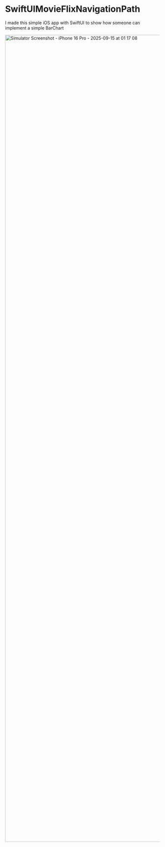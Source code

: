 # SwiftUIMovieFlixNavigationPath
I made this simple iOS app with SwiftUI to show how someone can implement a simple BarChart


<img width="1206" height="2622" alt="Simulator Screenshot - iPhone 16 Pro - 2025-09-15 at 01 17 08" src="https://github.com/user-attachments/assets/406f0b63-2089-4f1b-bc7d-60038899cd84" />
